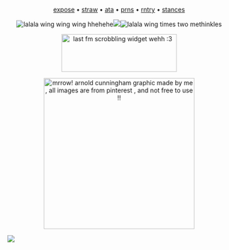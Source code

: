 <p align="center"><a href="https://docs.google.com/document/d/1PZBPPCn5mdzmKCY0bvNtKniAR_rKWLjFJCnQf0ii8yg/edit?tab=t.0">expose</a> • <a href="https://4lung.straw.page/cw">straw</a> • <a href="https://greenbean.atabook.org">ata</a> • <a href="https://pronouns.cc/@funfettimix">prns</a> • <a href="https://rentry.co/greenbean">rntry</a> • <a href="https://rentry.co/babybo">stances</a><p align="center">
    
<p align="center"><img src="https://watermelon.crd.co/assets/images/gallery01/450da4a9.gif?v=bc28efca" title="lalala wing wing wing hhehehe"><img src="https://komarev.com/ghpvc/?username=greenbeanX3-username&color=F1BC78&style=plastic&label=ꉂ(˵˃+ᗜ+˂˵)+𓆩♡𓆪+──★+˙📜+!!+++++++++++++++++&abreviated=true"><img src="https://watermelon.crd.co/assets/images/gallery01/904808c8.gif?v=bc28efca" title="lalala wing times two methinkles"><p align="center">

<p align="center"><img src="https://lastfm.dedomil.workers.dev/greenbeanx3?dark&spin&rainbow" title="last fm scrobbling widget wehh :3" width="260" height="85><p align="center">

<p align="center"><a target="_blank"><img src="https://github.com/user-attachments/assets/c090718f-43cc-4481-b53d-38c53820f801" alt="mrrow! arnold cunningham graphic made by me , all images are from pinterest , and not free to use !!" title="arnold cunningham graphic .ᐟ gif was made by me , all art credit to pinterest , NOT FREE TO USE .ᐟ :3" width="340" height="340"><p align="center">

![](https://hit.yhype.me/github/profile?account_id=196847782)
